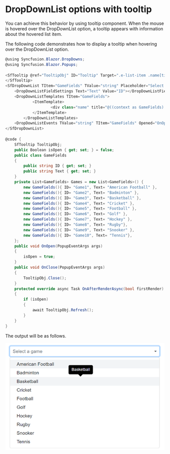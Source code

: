 # DropDownList options with tooltip

You can achieve this behavior by using tooltip component. When the mouse is hovered over the DropDownList option, a tooltip appears with information about the hovered list item.

The following code demonstrates how to display a tooltip when hovering over the DropDownList option.

```csharp
@using Syncfusion.Blazor.DropDowns;
@using Syncfusion.Blazor.Popups;

<SfTooltip @ref="TooltipObj" ID="Tooltip" Target=".e-list-item .name[title]">
</SfTooltip>
<SfDropDownList TItem="GameFields" TValue="string" Placeholder="Select a game" DataSource="@Games">
    <DropDownListFieldSettings Text="Text" Value="ID"></DropDownListFieldSettings>
    <DropDownListTemplates TItem="GameFields">
            <ItemTemplate>
                    <div class="name" title="@((context as GameFields).Text)"> @((context as GameFields).Text) </div>
            </ItemTemplate>
        </DropDownListTemplates>
    <DropDownListEvents TValue="string" TItem="GameFields" Opened="OnOpen" OnClose="OnClose"></DropDownListEvents>
</SfDropDownList>

@code {
    SfTooltip TooltipObj;
    public Boolean isOpen { get; set; } = false;
    public class GameFields
    {
        public string ID { get; set; }
        public string Text { get; set; }
    }
    private List<GameFields> Games = new List<GameFields>() {
        new GameFields(){ ID= "Game1", Text= "American Football" },
        new GameFields(){ ID= "Game2", Text= "Badminton" },
        new GameFields(){ ID= "Game3", Text= "Basketball" },
        new GameFields(){ ID= "Game4", Text= "Cricket" },
        new GameFields(){ ID= "Game5", Text= "Football" },
        new GameFields(){ ID= "Game6", Text= "Golf" },
        new GameFields(){ ID= "Game7", Text= "Hockey" },
        new GameFields(){ ID= "Game8", Text= "Rugby"},
        new GameFields(){ ID= "Game9", Text= "Snooker" },
        new GameFields(){ ID= "Game10", Text= "Tennis"},
    };
    public void OnOpen(PopupEventArgs args)
    {
        isOpen = true;
    }
    public void OnClose(PopupEventArgs args)
    {
        TooltipObj.Close();
    }
    protected override async Task OnAfterRenderAsync(bool firstRender)
    {
        if (isOpen)
        {
            await TooltipObj.Refresh();
        }
    }
}
```

The output will be as follows.

![dropdownlist](../images/tooltip.png)
